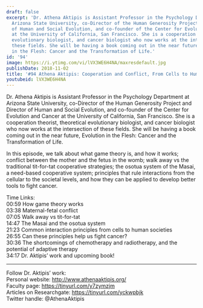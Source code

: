 ```yaml
---
draft: false
excerpt: 'Dr. Athena Aktipis is Assistant Professor in the Psychology Department at
  Arizona State University, co-Director of the Human Generosity Project and Director
  of Human and Social Evolution, and co-founder of the Center for Evolution and Cancer
  at the University of California, San Francisco. She is a cooperation theorist, theoretical
  evolutionary biologist, and cancer biologist who now works at the intersection of
  these fields. She will be having a book coming out in the near future, Evolution
  in the Flesh: Cancer and the Transformation of Life.'
id: '94'
image: https://i.ytimg.com/vi/lVX3WE6H4NA/maxresdefault.jpg
publishDate: 2018-11-02
title: '#94 Athena Aktipis: Cooperation and Conflict, From Cells to Human Societies'
youtubeid: lVX3WE6H4NA
---
```

<div class="timelinks">

Dr. Athena Aktipis is Assistant Professor in the Psychology Department at Arizona State University, co-Director of the Human Generosity Project and Director of Human and Social Evolution, and co-founder of the Center for Evolution and Cancer at the University of California, San Francisco. She is a cooperation theorist, theoretical evolutionary biologist, and cancer biologist who now works at the intersection of these fields. She will be having a book coming out in the near future, Evolution in the Flesh: Cancer and the Transformation of Life.

In this episode, we talk about what game theory is, and how it works; conflict between the mother and the fetus in the womb; walk away vs the traditional tit-for-tat cooperative strategies; the osotua system of the Masai, a need-based cooperative system; principles that rule interactions from the cellular to the societal levels, and how they can be applied to develop better tools to fight cancer.

Time Links:  
<time>00:59</time> How game theory works   
<time>03:38</time> Maternal-fetal conflict        
<time>07:05</time> Walk away vs tit-for-tat    
<time>14:47</time> The Masai and the osotua system    
<time>21:23</time> Common interaction principles from cells to human societies      
<time>26:55</time> Can these principles help us fight cancer?          
<time>30:36</time> The shortcomings of chemotherapy and radiotherapy, and the potential of adaptive therapy         
<time>34:17</time> Dr. Aktipis’ work and upcoming book!

---

Follow Dr. Aktipis’ work:  
Personal website: http://www.athenaaktipis.org/  
Faculty page: https://tinyurl.com/y7zymzjm  
Articles on Researchgate: https://tinyurl.com/yckwpbjk  
Twitter handle: @AthenaAktipis
</div>

